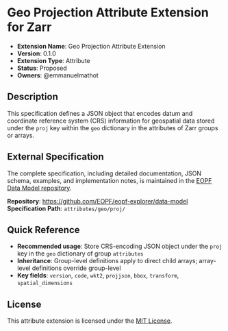 # Geo Projection Attribute Extension for Zarr

- **Extension Name**: Geo Projection Attribute Extension
- **Version**: 0.1.0
- **Extension Type**: Attribute
- **Status**: Proposed
- **Owners**: @emmanuelmathot

## Description

This specification defines a JSON object that encodes datum and coordinate reference system (CRS) information for geospatial data stored under the `proj` key within the `geo` dictionary in the attributes of Zarr groups or arrays.

## External Specification

The complete specification, including detailed documentation, JSON schema, examples, and implementation notes, is maintained in the [EOPF Data Model repository](https://github.com/EOPF/eopf-explorer/tree/main/data-model/attributes/geo/proj).

**Repository**: https://github.com/EOPF/eopf-explorer/data-model  
**Specification Path**: `attributes/geo/proj/`

## Quick Reference

- **Recommended usage**: Store CRS-encoding JSON object under the `proj` key in the `geo` dictionary of group `attributes`
- **Inheritance**: Group-level definitions apply to direct child arrays; array-level definitions override group-level
- **Key fields**: `version`, `code`, `wkt2`, `projjson`, `bbox`, `transform`, `spatial_dimensions`

## License

This attribute extension is licensed under the [MIT License](https://opensource.org/licenses/MIT).